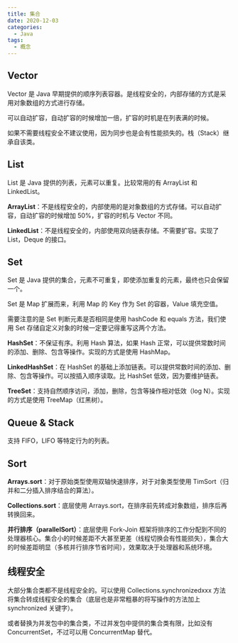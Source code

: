 ```yaml
---
title: 集合
date: 2020-12-03
categories:
  - Java
tags:
  - 概念
---
```


## Vector

Vector 是 Java 早期提供的顺序列表容器。是线程安全的，内部存储的方式是采用对象数组的方式进行存储。

可以自动扩容，自动扩容的时候增加一倍，扩容的时机是在列表满的时候。

如果不需要线程安全不建议使用，因为同步也是会有性能损失的。栈（Stack）继承自该类。

## List

List 是 Java 提供的列表，元素可以重复。比较常用的有 ArrayList 和 LinkedList。

**ArrayList**：不是线程安全的，内部使用的是对象数组的方式存储。可以自动扩容，自动扩容的时候增加 50%，扩容的时机与 Vector 不同。

**LinkedList**：不是线程安全的，内部使用双向链表存储。不需要扩容。实现了 List，Deque 的接口。

## Set

Set 是 Java 提供的集合，元素不可重复，即使添加重复的元素，最终也只会保留一个。

Set 是 Map 扩展而来，利用 Map 的 Key 作为 Set 的容器，Value 填充空值。

需要注意的是 Set 判断元素是否相同是使用 hashCode 和 equals 方法，我们使用 Set 存储自定义对象的时候一定要记得重写这两个方法。

**HashSet**：不保证有序。利用 Hash 算法，如果 Hash 正常，可以提供常数时间的添加、删除、包含等操作。实现的方式是使用 HashMap。

**LinkedHashSet**：在 HashSet 的基础上添加链表。可以提供常数时间的添加、删除、包含等操作。可以按插入顺序读取。比 HashSet 低效，因为要维护链表。

**TreeSet**：支持自然顺序访问，添加，删除，包含等操作相对低效（log N）。实现的方式是使用 TreeMap（红黑树）。

## Queue & Stack

支持 FIFO，LIFO 等特定行为的列表。

## Sort

**Arrays.sort**：对于原始类型使用双轴快速排序，对于对象类型使用 TimSort（归并和二分插入排序结合的算法）。

**Collections.sort**：底层使用 Arrays.sort，在排序前先转成对象数组，排序后再转换回来。

**并行排序（parallelSort）**：底层使用 Fork-Join 框架将排序的工作分配到不同的处理器核心。集合小的时候差距不大甚至更差（线程切换会有性能损失），集合大的时候差距明显（多核并行排序节省时间），效果取决于处理器和系统环境。

## 线程安全

大部分集合类都不是线程安全的。可以使用 Collections.synchronizedxxx 方法将集合转成线程安全的集合（底层也是非常粗暴的将写操作的方法加上 synchronized 关键字）。

或者替换为并发包中的集合类，不过并发包中提供的集合类有限，比如没有 ConcurrentSet，不过可以用 ConcurrentMap 替代。
